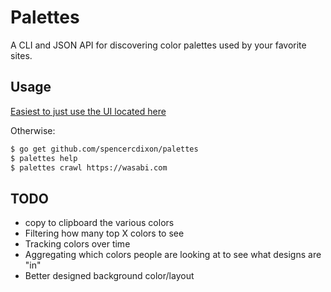 # Palettes

A CLI and JSON API for discovering color palettes used by your favorite sites.

## Usage

[Easiest to just use the UI located here](http://palettes.netlify.com)

Otherwise:

```sh
$ go get github.com/spencercdixon/palettes
$ palettes help
$ palettes crawl https://wasabi.com
```

## TODO
* copy to clipboard the various colors
* Filtering how many top X colors to see
* Tracking colors over time
* Aggregating which colors people are looking at to see what designs are "in"
* Better designed background color/layout

